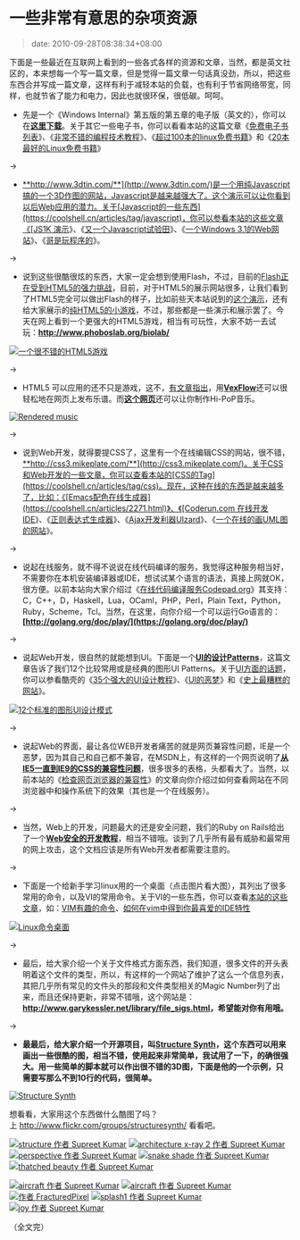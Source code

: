 # 一些非常有意思的杂项资源
>date: 2010-09-28T08:38:34+08:00


下面是一些最近在互联网上看到的一些各式各样的资源和文章，当然，都是英文社区的，本来想每一个写一篇文章，但是觉得一篇文章一句话真没劲，所以，把这些东西合并写成一篇文章，这样有利于减轻本站的负载，也有利于节省网络带宽，同样，也就节省了能力和电力，因此也就很环保，很低碳。呵呵。


* 先是一个《Windows Internal》第五版的第五章的电子版（英文的），你可以在[**这里下载**](http://download.sysinternals.com/Files/WindowsInternals-Ch05.pdf)。关于其它一些电子书，你可以看看本站的这篇文章《[免费电子书列表](https://coolshell.cn/articles/2775.html)》、《[非常不错的编程技术教程](https://coolshell.cn/articles/240.html)》、《[超过100本的linux免费书籍](https://coolshell.cn/articles/336.html)》和《[20本最好的Linux免费书籍](https://coolshell.cn/articles/355.html)》


→


* [**http://www.3dtin.com/**](http://www.3dtin.com/)是一个用纯Javascript搞的一个3D作图的网站，Javascript是越来越强大了。这个演示可以让你看到以后Web应用的潜力。关于[Javascript的一些东西](https://coolshell.cn/articles/tag/javascript)，你可以参看本站的这些文章《[JS1K 演示](https://coolshell.cn/articles/2785.html)》、《[又一个Javascript试验田](https://coolshell.cn/articles/2276.html)》、《[一个Windows 3.1的Web网站](https://coolshell.cn/articles/2065.html)》、《[哥是玩程序的](https://coolshell.cn/articles/1932.html)》。


→


* 说到这些很酷很炫的东西，大家一定会想到使用Flash，不过，目前的[Flash正在受到HTML5的强力挑战](https://coolshell.cn/articles/2735.html)，目前，对于HTML5的展示网站很多，让我们看到了HTML5完全可以做出Flash的样子，比如前些天本站说到的[这个演示](https://coolshell.cn/articles/2926.html)，还有给大家展示的[纯HTML5的小游戏](https://coolshell.cn/articles/2998.html)，不过，那些都是一些演示和展示罢了。今天在网上看到一个更强大的HTML5游戏，相当有可玩性，大家不妨一去试玩：**<http://www.phoboslab.org/biolab/>**


[![](https://coolshell.cn/wp-content/uploads/2010/09/biolab.jpg "一个很不错的HTML5游戏")](http://www.phoboslab.org/biolab/)


→


* HTML5 可以应用的还不只是游戏，这不，[有文章指出](http://thechangelog.com/post/1097381443/vexflow-html5-canvas-javascript-library-music-and-guitar)，用[**VexFlow**](http://www.vexflow.com/)还可以很轻松地在网页上发布乐谱。而[**这个网页**](http://stepheneisenhauer.com/demos/drummachine/)还可以让你制作Hi-PoP音乐。


[![Rendered music](http://cl.ly/c4f966c6d51cfc9be20b/content)](http://www.vexflow.com/)


→


* 说到Web开发，就得要提CSS了，这里有一个在线编辑CSS的网站，很不错，[**http://css3.mikeplate.com/**](http://css3.mikeplate.com/)。关于CSS和Web开发的一些文章，你可以查看本站的[CSS的Tag](https://coolshell.cn/articles/tag/css)。现在，这种在线的东西是越来越多了，比如：《[Emacs配色在线生成器](https://coolshell.cn/articles/2271.html)》、《[Coderun.com 在线开发IDE](https://coolshell.cn/articles/1883.html)》、《[正则表达式生成器](https://coolshell.cn/articles/1830.html)》、《[Ajax开发利器UIzard](https://coolshell.cn/articles/1611.html)》、《[一个在线的画UML图的网站](https://coolshell.cn/articles/776.html)》。



→


* 说起在线服务，就不得不说说在线代码编译的服务，我觉得这种服务相当好，不需要你在本机安装编译器或IDE，想试试某个语言的语法，真接上网就OK，很方便。以前本站向大家介绍过《[在线代码编译服务Codepad.org](https://coolshell.cn/articles/1310.html)》其支持：C，C++，D，Haskell，Lua，OCaml，PHP，Perl，Plain Text，Python，Ruby，Scheme，Tcl。当然，在这里，向你介绍一个可以运行Go语言的：**[http://golang.org/doc/play/](https://golang.org/doc/play/)**


→


* 说起Web开发，很自然的就能想到UI。下面是一个[**UI的设计Patterns**](http://designingwebinterfaces.com/designing-web-interfaces-12-screen-patterns)，这篇文章告诉了我们12个比较常用或是经典的图形UI Patterns。关于[UI方面的话题](https://coolshell.cn/articles/tag/ui)，你可以参看酷壳的《[35个强大的UI设计教程](https://coolshell.cn/articles/363.html)》、《[UI的恶梦](https://coolshell.cn/articles/1907.html)》和《[史上最糟糕的网站](https://coolshell.cn/articles/2313.html)》。


[![](http://theresaneil.files.wordpress.com/2008/12/standard_screen_patterns.png "12个标准的图形UI设计模式")](http://designingwebinterfaces.com/designing-web-interfaces-12-screen-patterns)


→


* 说起Web的界面，最让各位WEB开发者痛苦的就是网页兼容性问题，IE是一个恶梦，因为其自己和自己都不兼容，在MSDN上，有这样的一个网页说明了[**从IE5一直到IE9的CSS的兼容性问题**](http://msdn.microsoft.com/en-us/library/cc351024)，很多很多的表格，头都看大了。当然，以前本站的《[检查网页浏览器的兼容性](https://coolshell.cn/articles/757.html)》的文章向你介绍过如何查看网站在不同浏览器中和操作系统下的效果（其也是一个在线服务）。


→


* 当然，Web上的开发，问题最大的还是安全问题，我们的Ruby on Rails给出了一个[**Web安全的开发教程**](http://guides.rubyonrails.org/security.html)，相当不错哦。谈到了几乎所有最有威胁和最常用的网上攻击，这个文档应该是所有Web开发者都需要注意的。


→


* 下面是一个给新手学习linux用的一个桌面（点击图片看大图），其列出了很多常用的命令，以及VI的常用命令。关于VI的一些东西，你可以查看[本站的这些文章](https://coolshell.cn/articles/tag/vim)，如：[VIM有趣的命令](https://coolshell.cn/articles/1651.html)、[如何在vim中得到你最喜爱的IDE特性](https://coolshell.cn/articles/894.html)


[![](http://i.imgur.com/CJkR9.png "Linux命令桌面")](http://i.imgur.com/CJkR9.png)


→


* 最后，给大家介绍一个关于文件格式方面东西，我们知道，很多文件的开头表明着这个文件的类型，所以，有这样的一个网站了维护了这么一个信息列表，其把几乎所有常见的文件头的那段和文件类型相关的Magic Number列了出来，而且还保持更新，非常不错哦，这个网站是：**<http://www.garykessler.net/library/file_sigs.html>，希望能对你有用哦。**


→


* **最最后，给大家介绍一个开源项目，叫[**Structure Synth**](http://structuresynth.sourceforge.net/)，这个东西可以用来画出一些很酷的图，相当不错，使用起来非常简单，我试用了一下，的确很强大。用一些简单的脚本就可以作出很不错的3D图，下面是他的一个示例，只需要写那么不到10行的代码，很简单。**


[![](https://coolshell.cn/wp-content/uploads/2010/09/Structure-Synth.jpg "Structure Synth")](http://structuresynth.sourceforge.net/index.php)


想看看，大家用这个东西做什么酷图了吗？上 <http://www.flickr.com/groups/structuresynth/> 看看吧。


[![structure 作者 Supreet Kumar](http://farm5.static.flickr.com/4029/4652540301_db50832fdc_t.jpg)](http://www.flickr.com/photos/9857764@N02/4652540301/in/pool-structuresynth "structure 作者 Supreet Kumar") [![architecture x-ray 2 作者 Supreet Kumar](http://farm5.static.flickr.com/4044/4652540021_0f17294ca5_t.jpg)](http://www.flickr.com/photos/9857764@N02/4652540021/in/pool-structuresynth "architecture x-ray 2 作者 Supreet Kumar") [![perspective 作者 Supreet Kumar](http://farm5.static.flickr.com/4002/4650270228_8cc69948bc_t.jpg)](http://www.flickr.com/photos/9857764@N02/4650270228/in/pool-structuresynth "perspective 作者 Supreet Kumar") [![snake shade 作者 Supreet Kumar](http://farm5.static.flickr.com/4042/4649663253_aa041ab239_t.jpg)](http://www.flickr.com/photos/9857764@N02/4649663253/in/pool-structuresynth "snake shade 作者 Supreet Kumar") [![thatched beauty 作者 Supreet Kumar](http://farm4.static.flickr.com/3414/4641732162_e2b078825f_t.jpg)](http://www.flickr.com/photos/9857764@N02/4641732162/in/pool-structuresynth "thatched beauty 作者 Supreet Kumar")  

[![aircraft 作者 Supreet Kumar](http://farm4.static.flickr.com/3353/4641055399_25688820a9_t.jpg)](http://www.flickr.com/photos/9857764@N02/4641055399/in/pool-structuresynth "aircraft 作者 Supreet Kumar") [![aircraft 作者 Supreet Kumar](http://farm5.static.flickr.com/4064/4641055019_6ed80cd1b9_t.jpg)](http://www.flickr.com/photos/9857764@N02/4641055019/in/pool-structuresynth "aircraft 作者 Supreet Kumar") [![ 作者 FracturedPixel](http://farm5.static.flickr.com/4062/4640849748_0532451842_t.jpg)](http://www.flickr.com/photos/cav666/4640849748/in/pool-structuresynth " 作者 FracturedPixel") [![splash1 作者 Supreet Kumar](http://farm5.static.flickr.com/4008/4636427318_c84acf4aa4_t.jpg)](http://www.flickr.com/photos/9857764@N02/4636427318/in/pool-structuresynth "splash1 作者 Supreet Kumar") [![joy 作者 Supreet Kumar](http://farm5.static.flickr.com/4012/4635820649_720cd6599b_t.jpg)](http://www.flickr.com/photos/9857764@N02/4635820649/in/pool-structuresynth "joy 作者 Supreet Kumar")


（全文完）




